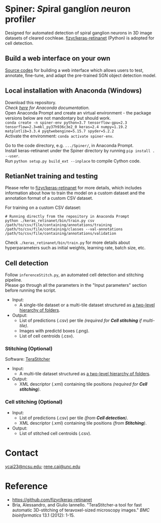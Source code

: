 # Spiner: *Sp*iral gangl*i*on *n*euron profil*er*
Designed for automated detection of spiral ganglion neurons in 3D image datasets of cleared cochleae.
[fizyr/keras-retinanet](https://github.com/fizyr/keras-retinanet) (Python) is adopted for cell detection.  

## Build a web interface on your own
[Source codes](https://github.com/reubenrosenNCSU/cellannotation) for building a web interface which allows users to test, annotate, fine-tune, and adapt the pre-trained SGN object detection model.

## Local installation with Anaconda (Windows)
Download this repository.  
*Check [here](https://docs.anaconda.com/anaconda/install/index.html) for Anaconda documentation.*  
Open Anaconda Prompt and create an virtual environment - the package versions below are not mandontary but should work.  
`conda create -n spiner-env python=3.7 tensorflow-gpu=2.3 tensorflow=2.3=mkl_py37h936c3e2_0 keras=2.4 numpy=1.19.2 matplotlib=3.3.4 pyqtwebengine=5.15.7 spyder=5.2.2`      
Activate the environment: `conda activate spiner-env`.  

Go to the code directory, e.g. `.../Spiner/`, in Anaconda Prompt.  
Install keras-retinanet under the Spiner directory by running `pip install . --user`.  
Run `python setup.py build_ext --inplace` to compile Cython code.

## RetianNet training and testing
Please refer to [fizyr/keras-retinanet](https://github.com/fizyr/keras-retinanet) for more details, which includes information about how to train the model on a custom dataset and the annotation format of a custom CSV dataset. 

For training on a custom CSV dataset:
```shell
# Running directly from the repository in Anaconda Prompt
python ./keras_retinanet/bin/train.py csv /path/to/csv/file/containing/annotations/training /path/to/csv/file/containing/classes --val-annotations /path/to/csv/file/containing/annotations/validation
```
Check `./keras_retinanet/bin/train.py` for more details about hyperparameters such as initial weights, learning rate, batch size, etc. 

## Cell detection
Follow `inferenceStitch.py`, an automated cell detection and stitching pipeline.  
Please go through all the parameters in the "Input parameters" section before running the script. 

 - Input:
     - A single-tile dataset or a multi-tile dataset structured as [a two-level hierarchy of folders](https://github.com/abria/TeraStitcher/wiki/Supported-volume-formats#two-level-hierarchy-of-folders).  
 - Output:  
     - List of predictions (.csv) per tile *(required for **Cell stitching** if multi-tile)*.  
     - Images with predictd boxes (.png).
     - List of cell centroids (.csv).

### Stitching (Optional)
Software: [TeraStitcher](https://abria.github.io/TeraStitcher/)  
 - Input:
     - A multi-tile dataset structured as [a two-level hierarchy of folders](https://github.com/abria/TeraStitcher/wiki/Supported-volume-formats#two-level-hierarchy-of-folders).
 - Output:  
     - XML descriptor (.xml) containing tile positions *(required for **Cell stitching**)*.  

### Cell stitching (Optional)

 - Input:
     - List of predictions (.csv) per tile *(from **Cell detection**)*.  
     - XML descriptor (.xml) containing tile positions *(from **Stitching**)*.  
 - Output:  
     - List of stitched cell centroids (.csv).  

# Contact
ycai23@ncsu.edu; rene.cai@unc.edu

# Reference
- https://github.com/fizyr/keras-retinanet
- Bria, Alessandro, and Giulio Iannello. "TeraStitcher-a tool for fast automatic 3D-stitching of teravoxel-sized microscopy images." *BMC bioinformatics* 13.1 (2012): 1-15.  

